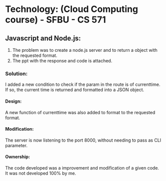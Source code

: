 # Technology: (Cloud Computing course) - SFBU - CS 571

## Javascript and Node.js:

1. The problem was to create a node.js server and to return a object with the requested format.
2. The ppt with the response and code is attached.

### Solution:

I added a new condition to check if the param in the route is of currenttime. If so, the current time is returned and formatted into a JSON object.

#### Design:

A new function of currenttime was also added to format to the requested format.

#### Modification:

The server is now listening to the port 8000, without needing to pass as CLI parameter.

#### Ownership:

The code developed was a improvement and modification of a given code.
It was not developed 100% by me.

